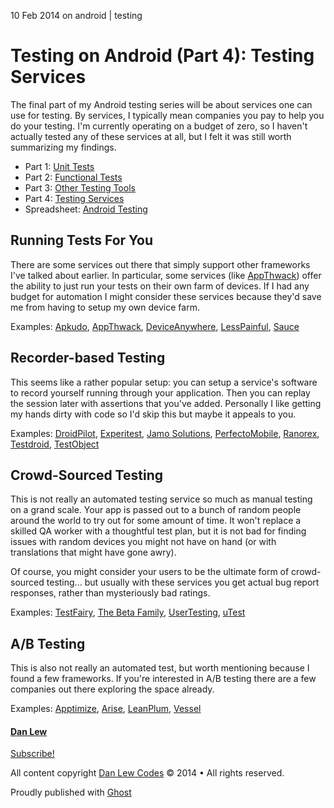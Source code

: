 10 Feb 2014 on android | testing

Testing on Android (Part 4): Testing Services
=============================================

The final part of my Android testing series will be about services one can use for testing. By services, I typically mean companies you pay to help you do your testing. I'm currently operating on a budget of zero, so I haven't actually tested any of these services at all, but I felt it was still worth summarizing my findings.

- Part 1: [Unit Tests](http://goo.gl/m6bXcJ)
- Part 2: [Functional Tests](http://goo.gl/KXHZMg)
- Part 3: [Other Testing Tools](http://goo.gl/X49RoP)
- Part 4: [Testing Services](http://goo.gl/60Xnf7)
- Spreadsheet: [Android Testing](http://goo.gl/XSUxoJ)

Running Tests For You
---------------------

There are some services out there that simply support other frameworks I've talked about earlier. In particular, some services (like [AppThwack](https://appthwack.com/)) offer the ability to just run your tests on their own farm of devices. If I had any budget for automation I might consider these services because they'd save me from having to setup my own device farm.

Examples: [Apkudo](https://www.apkudo.com/), [AppThwack](https://appthwack.com/), [DeviceAnywhere](http://www.deviceanywhere.com/), [LessPainful](https://www.lesspainful.com/), [Sauce](https://saucelabs.com/)

Recorder-based Testing
----------------------

This seems like a rather popular setup: you can setup a service's software to record yourself running through your application. Then you can replay the session later with assertions that you've added. Personally I like getting my hands dirty with code so I'd skip this but maybe it appeals to you.

Examples: [DroidPilot](http://droidpilot.cn/en), [Experitest](http://experitest.com/), [Jamo Solutions](http://www.jamosolutions.com/), [PerfectoMobile](http://www.perfectomobile.com/), [Ranorex](http://www.ranorex.com/), [Testdroid](http://bitbar.com/), [TestObject](http://testobject.com/)

Crowd-Sourced Testing
---------------------

This is not really an automated testing service so much as manual testing on a grand scale. Your app is passed out to a bunch of random people around the world to try out for some amount of time. It won't replace a skilled QA worker with a thoughtful test plan, but it is not bad for finding issues with random devices you might not have on hand (or with translations that might have gone awry).

Of course, you might consider your users to be the ultimate form of crowd-sourced testing... but usually with these services you get actual bug report responses, rather than mysteriously bad ratings.

Examples: [TestFairy](http://www.testfairy.com/), [The Beta Family](http://thebetafamily.com/), [UserTesting](http://www.usertesting.com/mobile), [uTest](http://www.utest.com/)

A/B Testing
-----------

This is also not really an automated test, but worth mentioning because I found a few frameworks. If you're interested in A/B testing there are a few companies out there exploring the space already.

Examples: [Apptimize](http://apptimize.com/), [Arise](http://arise.io/), [LeanPlum](https://www.leanplum.com/), [Vessel](https://www.vessel.io/)

#### [Dan Lew](http://blog.danlew.net/about/)

[Subscribe!](http://blog.danlew.net/rss/)

All content copyright [Dan Lew Codes](http://blog.danlew.net/) © 2014 • All rights reserved.

Proudly published with [Ghost](http://ghost.org)
